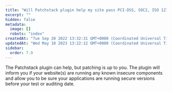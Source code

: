 ```yaml
---
title: "Will Patchstack plugin help my site pass PCI-DSS, SOC2, ISO 127001 or other security checks?"
excerpt: ""
hidden: false
metadata: 
  image: []
  robots: "index"
createdAt: "Tue Sep 20 2022 13:32:31 GMT+0000 (Coordinated Universal Time)"
updatedAt: "Wed May 10 2023 13:22:12 GMT+0000 (Coordinated Universal Time)"
sidebar:
  order: 7.9
---
```

The Patchstack plugin can help, but patching is up to you. The plugin will inform you if your website(s) are running any known insecure components and allow you to be sure your applications are running secure versions before your test or auditing date.
